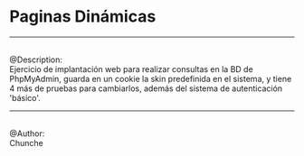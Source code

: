 # Paginas Dinámicas
<hr>
<br> @Description: </br>
Ejercicio de implantación web para realizar consultas en la BD de PhpMyAdmin, guarda en un cookie la skin predefinida en el sistema, y tiene 4 más de pruebas para cambiarlos, además del sistema de autenticación 'básico'.
<hr>
<br> @Author: </br> Chunche
